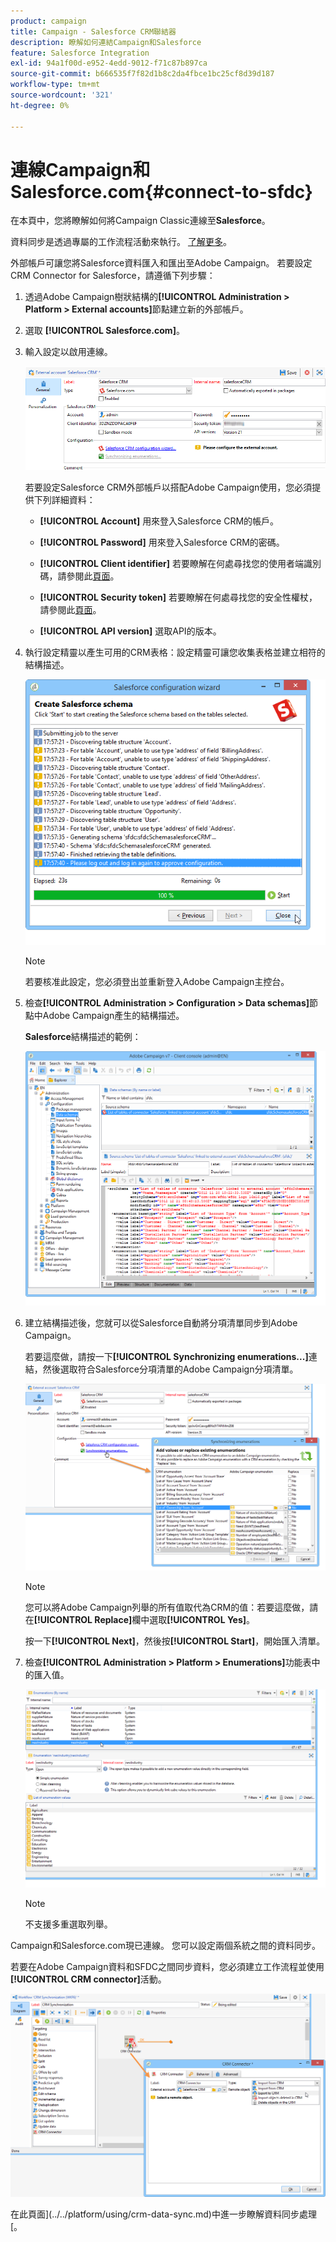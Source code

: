 ```yaml
---
product: campaign
title: Campaign - Salesforce CRM聯結器
description: 瞭解如何連結Campaign和Salesforce
feature: Salesforce Integration
exl-id: 94a1f00d-e952-4edd-9012-f71c87b897ca
source-git-commit: b666535f7f82d1b8c2da4fbce1bc25cf8d39d187
workflow-type: tm+mt
source-wordcount: '321'
ht-degree: 0%

---
```


# 連線Campaign和Salesforce.com{#connect-to-sfdc}



在本頁中，您將瞭解如何將Campaign Classic連線至&#x200B;**Salesforce**。

資料同步是透過專屬的工作流程活動來執行。 [了解更多](../../platform/using/crm-data-sync.md)。


外部帳戶可讓您將Salesforce資料匯入和匯出至Adobe Campaign。
若要設定CRM Connector for Salesforce，請遵循下列步驟：

1. 透過Adobe Campaign樹狀結構的&#x200B;**[!UICONTROL Administration > Platform > External accounts]**&#x200B;節點建立新的外部帳戶。
1. 選取 **[!UICONTROL Salesforce.com]**。
1. 輸入設定以啟用連線。

   ![](assets/ext_account_17.png)

   若要設定Salesforce CRM外部帳戶以搭配Adobe Campaign使用，您必須提供下列詳細資料：

   * **[!UICONTROL Account]**
用來登入Salesforce CRM的帳戶。

   * **[!UICONTROL Password]**
用來登入Salesforce CRM的密碼。

   * **[!UICONTROL Client identifier]**
若要瞭解在何處尋找您的使用者端識別碼，請參閱此[頁面](https://help.salesforce.com/articleView?id=000205876&amp;type=1)。

   * **[!UICONTROL Security token]**
若要瞭解在何處尋找您的安全性權杖，請參閱此[頁面](https://help.salesforce.com/articleView?id=000205876&amp;type=1)。

   * **[!UICONTROL API version]**
選取API的版本。
1. 執行設定精靈以產生可用的CRM表格：設定精靈可讓您收集表格並建立相符的結構描述。

   ![](assets/crm_connectors_sfdc_launch.png)

   >[!NOTE]
   >
   >若要核准此設定，您必須登出並重新登入Adobe Campaign主控台。

1. 檢查&#x200B;**[!UICONTROL Administration > Configuration > Data schemas]**&#x200B;節點中Adobe Campaign產生的結構描述。

   **Salesforce**&#x200B;結構描述的範例：

   ![](assets/crm_connectors_sfdc_table.png)

1. 建立結構描述後，您就可以從Salesforce自動將分項清單同步到Adobe Campaign。

   若要這麼做，請按一下&#x200B;**[!UICONTROL Synchronizing enumerations...]**&#x200B;連結，然後選取符合Salesforce分項清單的Adobe Campaign分項清單。



   ![](assets/crm_connectors_sfdc_enum.png)

   >[!NOTE]
   >
   >您可以將Adobe Campaign列舉的所有值取代為CRM的值：若要這麼做，請在&#x200B;**[!UICONTROL Replace]**&#x200B;欄中選取&#x200B;**[!UICONTROL Yes]**。


   按一下&#x200B;**[!UICONTROL Next]**，然後按&#x200B;**[!UICONTROL Start]**，開始匯入清單。

1. 檢查&#x200B;**[!UICONTROL Administration > Platform > Enumerations]**&#x200B;功能表中的匯入值。

   ![](assets/crm_connectors_sfdc_exe.png)

   >[!NOTE]
   >
   > 不支援多重選取列舉。

Campaign和Salesforce.com現已連線。 您可以設定兩個系統之間的資料同步。

若要在Adobe Campaign資料和SFDC之間同步資料，您必須建立工作流程並使用&#x200B;**[!UICONTROL CRM connector]**&#x200B;活動。

![](assets/crm_connectors_sfdc_wf.png)

在此頁面](../../platform/using/crm-data-sync.md)中進一步瞭解資料同步處理[。
